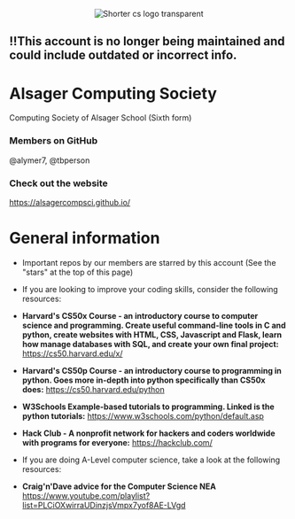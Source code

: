 <p align="center">
  <img src="https://github.com/user-attachments/assets/ee8b3111-2148-4279-85f3-e6bdb2b6741f" alt="Shorter cs logo transparent">
</p>

## ‼️This account is no longer being maintained and could include outdated or incorrect info.


# Alsager Computing Society
Computing Society of Alsager School (Sixth form)

### Members on GitHub
@alymer7, @tbperson

### Check out the website
https://alsagercompsci.github.io/

# General information
- Important repos by our members are starred by this account (See the "stars" at the top of this page)
- If you are looking to improve your coding skills, consider the following resources:
- **Harvard's CS50x Course - an introductory course to computer science and programming. Create useful command-line tools in C and python, create websites with HTML, CSS, Javascript and Flask, learn how manage databases with SQL, and create your own final project:** 
https://cs50.harvard.edu/x/
- **Harvard's CS50p Course - an introductory course to programming in python. Goes more in-depth into python specifically than CS50x does:**
https://cs50.harvard.edu/python
- **W3Schools Example-based tutorials to programming. Linked is the python tutorials:**
https://www.w3schools.com/python/default.asp
- **Hack Club - A nonprofit network for hackers and coders worldwide with programs for everyone:**
https://hackclub.com/

- If you are doing A-Level computer science, take a look at the following resources:
- **Craig'n'Dave advice for the Computer Science NEA**
https://www.youtube.com/playlist?list=PLCiOXwirraUDinzjsVmpx7yof8AE-LVgd
